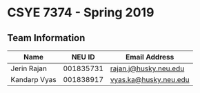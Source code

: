 # CSYE 7374 - Spring 2019

## Team Information

| Name         | NEU ID    | Email Address         |
|--------------|-----------|-----------------------|
| Jerin Rajan  | 001835731 | rajan.j@husky.neu.edu |
| Kandarp Vyas | 001838917 | vyas.ka@husky.neu.edu |
